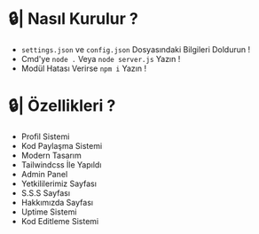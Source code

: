 # 🔒| Nasıl Kurulur ?

* ``settings.json`` ve ``config.json`` Dosyasındaki Bilgileri Doldurun ! 
* Cmd'ye ``node .`` Veya ``node server.js`` Yazın !
* Modül Hatası Verirse ``npm i`` Yazın !

# 🔒| Özellikleri ?
* Profil Sistemi
* Kod Paylaşma Sistemi
* Modern Tasarım
* Tailwindcss İle Yapıldı
* Admin Panel
* Yetkililerimiz Sayfası
* S.S.S Sayfası
* Hakkımızda Sayfası
* Uptime Sistemi
* Kod Editleme Sistemi
